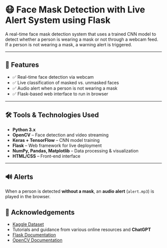# 😷 Face Mask Detection with Live Alert System using Flask

A real-time face mask detection system that uses a trained CNN model to detect whether a person is wearing a mask or not through a webcam feed. If a person is not wearing a mask, a warning alert is triggered.

---

## 🚀 Features

- ✅ Real-time face detection via webcam
- ✅ Live classification of masked vs. unmasked faces
- ✅ Audio alert when a person is not wearing a mask
- ✅ Flask-based web interface to run in browser

---

## 🛠️ Tools & Technologies Used

- **Python 3.x**
- **OpenCV** – Face detection and video streaming
- **Keras + TensorFlow** – CNN model training
- **Flask** – Web framework for live deployment
- **NumPy, Pandas, Matplotlib** – Data processing & visualization
- **HTML/CSS** – Front-end interface

---

## 🔊 Alerts
When a person is detected **without a mask**, an **audio alert** (`alert.mp3`) is played in the browser.

## 🙌 Acknowledgements
- [Kaggle Dataset](https://www.kaggle.com/)
- Tutorials and guidance from various online resources and **ChatGPT**
- [Flask Documentation](https://flask.palletsprojects.com/)
- [OpenCV Documentation](https://docs.opencv.org/)


